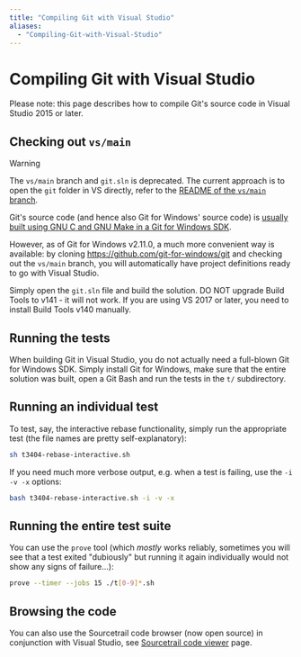 ```yaml
---
title: "Compiling Git with Visual Studio"
aliases:
  - "Compiling-Git-with-Visual-Studio"
---
```

# Compiling Git with Visual Studio

Please note: this page describes how to compile Git's source code in Visual Studio 2015 or later.

## Checking out `vs/main`

> [!WARNING]  
> The `vs/main` branch and `git.sln` is deprecated. The current approach is to open the `git` folder in VS directly, refer to the [README of the `vs/main` branch](https://github.com/git-for-windows/git/tree/vs/main).

Git's source code (and hence also Git for Windows' source code) is [usually built using GNU C and GNU Make in a Git for Windows SDK](./building-git.html).

However, as of Git for Windows v2.11.0, a much more convenient way is available: by cloning https://github.com/git-for-windows/git and checking out the `vs/main` branch, you will automatically have project definitions ready to go with Visual Studio.

Simply open the `git.sln` file and build the solution. DO NOT upgrade Build Tools to v141 - it will not work. If you are using VS 2017 or later, you need to install Build Tools v140 manually.

## Running the tests

When building Git in Visual Studio, you do not actually need a full-blown Git for Windows SDK. Simply install Git for Windows, make sure that the entire solution was built, open a Git Bash and run the tests in the `t/` subdirectory.

## Running an individual test

To test, say, the interactive rebase functionality, simply run the appropriate test (the file names are pretty self-explanatory):

```sh
sh t3404-rebase-interactive.sh
```

If you need much more verbose output, e.g. when a test is failing, use the `-i -v -x` options:

```bash
bash t3404-rebase-interactive.sh -i -v -x
```

## Running the entire test suite

You can use the `prove` tool (which *mostly* works reliably, sometimes you will see that a test exited "dubiously" but running it again individually would not show any signs of failure...):

```sh
prove --timer --jobs 15 ./t[0-9]*.sh
```


## Browsing the code

You can also use the Sourcetrail code browser (now open source) in conjunction with Visual Studio, see [Sourcetrail code viewer](./sourcetrail-code-viewer-and-linkage-to-visual-studio-for-git.html) page.
